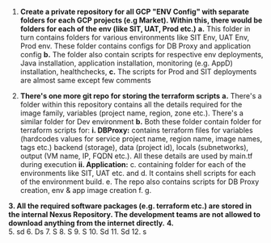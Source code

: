 1. **Create a private repository for all GCP "ENV Config" with separate folders for each GCP projects (e.g Market). Within this, there would be folders for each of the env (like SIT, UAT, Prod etc.)**
   **a.** This folder in turn contains folders for various environments like SIT Env, UAT Env, Prod env. These folder contains configs for DB Proxy and application config
   **b.** The folder also contain scripts for respective env deployments, Java installation, application installation, monitoring (e.g. AppD) installation, healthchecks,
   **c.** The scripts for Prod and SIT deployments are almost same except few comments
		    
3. **There's one more git repo for storing the terraform scripts**
   **a.** There's a folder within this repository contains all the details required for the image family, variables (project name, region, zone etc.). There's a similar folder for Dev environment
   **b.**  Both these folder contain folder for terraform scripts for:
   	**i. DBProxy:** contains terraform files for variables (hardcodes values for service project name, region name, image names, tags etc.) backend (storage), data (project id), locals (subnetworks), output (VM name, IP, FQDN etc.). All these details are used by main.tf during execution
	**ii. Application:**
   c. containing folder for each of the environments like SIT, UAT etc. and 
   d. It contains shell scripts for each of the environment build.
   e. The repo also contains scripts for DB Proxy creation, env & app image creation
   f. 
   g.  
	
**3. All the required software packages (e.g. terraform etc.) are stored in the internal Nexus Repository. The development teams are not allowed to download anything from the internet directly.**
**4.**   
5. sd
6. Ds
7. S
8. S
9. S
10. Sd
11. Sd
12. s  
